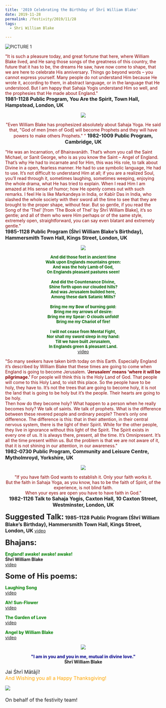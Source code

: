 ```yaml
---
title: '2019 Celebrating the Birthday of Śhrī William Blake'
date: 2019-11-28
permalink: /festivity/2019/11/28
tags:
  - Shri William Blake

--- 
```


![PICTURE 1](/images/image1.png)

<p>
<font color="DarkRed">"It is such a pleasure today, and great fortune that here, where William Blake lived, and He sang those songs of the greatness of this country, the future that it has to be, the dreams He saw, have now come to shape, that we are here to celebrate His anniversary. Things go beyond words – you cannot express yourself. Many people do not understand Him because He wrote it, according to them, in abstract language, or in the language that He understood. But I am happy that Sahaja Yogis understand Him so well, and the prophesies that He made about England."</font><br>
<font size="+0"><b>1981-1128 Public Program, You Are the Spirit, Town Hall, Hampstead, London, UK</b></font>
</p>

<div style="text-align: center"><img src="/images/image259.png" /></div>

<p style="text-align:center;">
<font color="DarkRed">"Even William Blake has prophesized absolutely about Sahaja Yoga. He said that, "God of men [men of God] will become Prophets and they will have powers to make others Prophets." "</font>
<font size="+0"><b>1982-1009 Public Program, Cambridge, UK
</b></font>
</p>

<p>
<font color="DarkRed">"He was an Incarnation, of Bhairavanāth. That’s whom you call the Saint Michael, or Sanit George, who is as you know the Saint – Angel of England. That’s why He had to incarnate and for Him, this was His role, to talk about Divine in a open, fearless manner. He had to use symbolic language, He had to use. It’s not difficult to understand Him at all; if you are a realized Soul, you’ll read through it, sometimes laughing, sometimes weeping, enjoying the whole drama, what He has tried to explain. When I read Him I am amazed at His sense of humor; how He openly comes out with such remarks. I feel He is like Markandeya in India, or Kabīr Das in India, who slashed the whole society with their sword all the time to see that they are brought to the proper shape, without fear. But so gentle, if you read the Song of the ‘Thel’ [from ‘The Book of Thel’ by Śhrī William Blake], it’s so gentle; and all of them who were Him perhaps or of the same style, extremely open, straightforward, you can say even blatant and extremely gentle."</font><br>
<font size="+0"><b>1985-1128 Public Program (Śhrī William Blake’s Birthday), Hammersmith Town Hall, Kings Street, London, UK</b></font>
</p>

<div style="text-align: center"><img src="/images/image260.png" /></div>

<p style="text-align:center;">
<font size="-1"><font color="DarkGreen">
<b>And did those feet in ancient time<br>
Walk upon Englands mountains green:<br>
And was the holy Lamb of God,<br>
On Englands pleasant pastures seen!<br>
<br> 
And did the Countenance Divine,<br>
Shine forth upon our clouded hills?<br>
And was Jerusalem builded here,<br>
Among these dark Satanic Mills?<br>
<br>
Bring me my Bow of burning gold:<br>
Bring me my arrows of desire:<br>
Bring me my Spear: O clouds unfold!<br>
Bring me my Chariot of fire!<br>
<br> 
I will not cease from Mental Fight,<br>
Nor shall my sword sleep in my hand:<br>
Till we have built Jerusalem,<br>
In Englands green & pleasant Land.</b></font></font><br>
<a href="https://www.youtube.com/watch?v=ZaVqVTjV4po&feature=youtu.be">video</a>
</p>

<p>
<font color="DarkRed">"So many seekers have taken birth today on this Earth. Especially England it’s described by William Blake that these times are going to come when England is going to become Jerusalem. <b>‘Jerusalem’ means ‘where it will be pilgrimage.’</b> For people will think this is the Holy Land of God. That people will come to this Holy Land, to visit this place. So the people have to be holy, they have to. It’s not the trees that are going to become holy, it is not the land that is going to be holy but it’s the people. Their hearts are going to be holy.<br> 
Then how do they become holy? What happen to a person when he really becomes holy? We talk of saints. We talk of prophets. What is the difference between these revered people and ordinary people? There’s only one difference. The difference is this: that in their attention, in their central nervous system, there is the light of their Spirit. While for the other people, they live in ignorance without this light of the Spirit. The Spirit exists in every one of us. It is always there, present, all the time. It’s Omnipresent. It’s all the time present within us. But the problem is that we are not aware of it, that it is not shining in our attention, in our awareness."</font><br>
<font size="+0"><b>1982-0730 Public Program, Community and Leisure Centre,  Mytholmroyd, Yorkshire, UK</b></font>
</p>

<div style="text-align: center"><img src="/images/image261.png" /></div>

<p style="text-align:center;">
<font color="DarkRed">"If you have faith God wants to establish it. Only your faith works it.<br>
But the faith in Sahaja Yoga, as you know, has to be the faith of Spirit, of the experience, is not blind faith.<br>
When your eyes are open you have to have faith in God."</font><br>
<font size="+0"><b>1982-1126 Talk to Sahaja Yogis, Caxton Hall, 10 Caxton Street, Westminster, London, UK</b></font>
</p>

<font size="+2"><b>Suggested Talk:</b></font> 
<font size="+0"><b>1985-1128 Public Program (Śhrī William Blake’s Birthday), Hammersmith Town Hall, Kings Street, London, UK</b></font>
<a href="https://www.youtube.com/watch?time_continue=3920&v=saUH1J-ZXCU"> video</a><br>

<font size="+2"><b>Bhajans:</b></font>

<p>
<font color="green"><b>England! awake! awake! awake!</b></font><br>
<b>Śhrī William Blake</b><br>
<a href="https://www.youtube.com/watch?v=27KD1HMwXOU"> video</a><br>
</p>


<font size="+2"><b>Some of His poems:</b></font>

<p>
<font color="green"><b>Laughing Song</b></font><br>
<a href="https://www.youtube.com/watch?v=fQtvsw_SoAM">video</a>
</p>

<p>
<font color="green"><b>Ah! Sun-Flower</b></font><br>
<a href="https://www.youtube.com/watch?v=d-9X6TPZpnw">video</a>
</p>
 
<p>
<font color="green"><b>The Garden of Love</b></font><br>
<a href="https://www.youtube.com/watch?v=hjaVjC7L5Uw">video</a> 
</p>

<p>
<font color="green"><b>Angel by William Blake</b></font><br>
<a href="https://www.youtube.com/watch?v=PkYnaWpxO7Y">video</a> 
</p>

<div style="text-align: center"><img src="/images/image262.png" /></div>

<p style="text-align:center;">
<font color="DarkBlue"><b>"I am in you and you in me, mutual in divine love."</b></font><br>
<b>Śhrī William Blake</b>
</p>

<p>
<font size="+0">Jai Śhrī Mātājī!<br>
<font color="orange">And Wishing you all a Happy Thanksgiving!</font><br>
	<div style="text-align: left"><img src="/images/image263.png" /></div><br>
On behalf of the festivity team!</font>
</p>